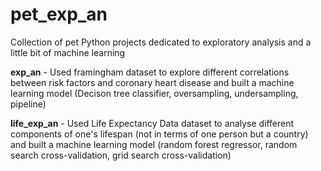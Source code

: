 # pet_exp_an
Collection of pet Python projects dedicated to exploratory analysis and a little bit of machine learning

 __exp_an__ - Used framingham dataset to explore different correlations between risk factors and coronary heart disease and built a machine learning model (Decison tree classifier, oversampling, undersampling, pipeline)

__life_exp_an__ - Used Life Expectancy Data dataset to analyse different components of one's lifespan (not in terms of one person but a country) and built a machine learning model (random forest regressor, random search cross-validation, grid search cross-validation)